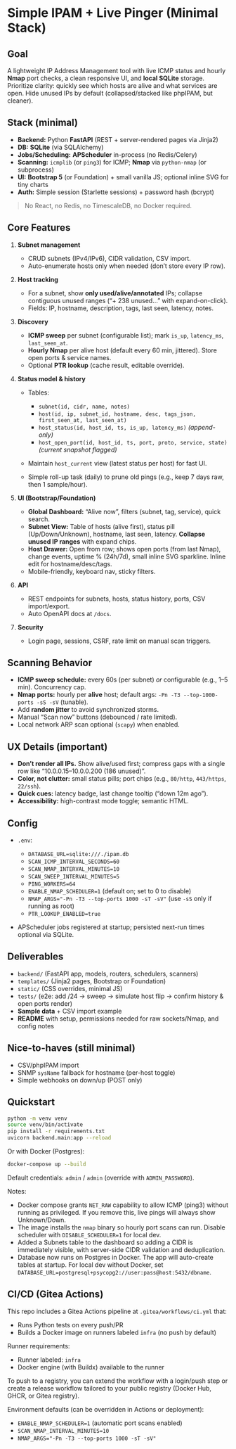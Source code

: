 # Simple IPAM + Live Pinger (Minimal Stack)

## Goal

A lightweight IP Address Management tool with live ICMP status and hourly **Nmap** port checks, a clean responsive UI, and **local SQLite** storage. Prioritize clarity: quickly see which hosts are alive and what services are open. Hide unused IPs by default (collapsed/stacked like phpIPAM, but cleaner).

## Stack (minimal)

* **Backend:** Python **FastAPI** (REST + server-rendered pages via Jinja2)
* **DB:** **SQLite** (via SQLAlchemy)
* **Jobs/Scheduling:** **APScheduler** in-process (no Redis/Celery)
* **Scanning:** `icmplib` (or `ping3`) for ICMP; **Nmap** via `python-nmap` (or subprocess)
* **UI:** **Bootstrap 5** (or Foundation) + small vanilla JS; optional inline SVG for tiny charts
* **Auth:** Simple session (Starlette sessions) + password hash (bcrypt)

> No React, no Redis, no TimescaleDB, no Docker required.

## Core Features

1. **Subnet management**

   * CRUD subnets (IPv4/IPv6), CIDR validation, CSV import.
   * Auto-enumerate hosts only when needed (don’t store every IP row).
2. **Host tracking**

   * For a subnet, show **only used/alive/annotated** IPs; collapse contiguous unused ranges (“+ 238 unused…” with expand-on-click).
   * Fields: IP, hostname, description, tags, last seen, latency, notes.
3. **Discovery**

   * **ICMP sweep** per subnet (configurable list); mark `is_up`, `latency_ms`, `last_seen_at`.
   * **Hourly Nmap** per alive host (default every 60 min, jittered). Store open ports & service names.
   * Optional **PTR lookup** (cache result, editable override).
4. **Status model & history**

   * Tables:

     * `subnet(id, cidr, name, notes)`
     * `host(id, ip, subnet_id, hostname, desc, tags_json, first_seen_at, last_seen_at)`
     * `host_status(id, host_id, ts, is_up, latency_ms)`  *(append-only)*
     * `host_open_port(id, host_id, ts, port, proto, service, state)` *(current snapshot flagged)*
   * Maintain `host_current` view (latest status per host) for fast UI.
   * Simple roll-up task (daily) to prune old pings (e.g., keep 7 days raw, then 1 sample/hour).
5. **UI (Bootstrap/Foundation)**

   * **Global Dashboard:** “Alive now”, filters (subnet, tag, service), quick search.
   * **Subnet View:** Table of hosts (alive first), status pill (Up/Down/Unknown), hostname, last seen, latency. **Collapse unused IP ranges** with expand chips.
   * **Host Drawer:** Open from row; shows open ports (from last Nmap), change events, uptime % (24h/7d), small inline SVG sparkline. Inline edit for hostname/desc/tags.
   * Mobile-friendly, keyboard nav, sticky filters.
6. **API**

   * REST endpoints for subnets, hosts, status history, ports, CSV import/export.
   * Auto OpenAPI docs at `/docs`.
7. **Security**

   * Login page, sessions, CSRF, rate limit on manual scan triggers.

## Scanning Behavior

* **ICMP sweep schedule:** every 60s (per subnet) *or* configurable (e.g., 1–5 min). Concurrency cap.
* **Nmap ports:** hourly per **alive** host; default args: `-Pn -T3 --top-1000-ports -sS -sV` (tunable).
* Add **random jitter** to avoid synchronized storms.
* Manual “Scan now” buttons (debounced / rate limited).
* Local network ARP scan optional (`scapy`) when enabled.

## UX Details (important)

* **Don’t render all IPs.** Show alive/used first; compress gaps with a single row like “10.0.0.15–10.0.0.200 (186 unused)”.
* **Color, not clutter:** small status pills; port chips (e.g., `80/http`, `443/https`, `22/ssh`).
* **Quick cues:** latency badge, last change tooltip (“down 12m ago”).
* **Accessibility:** high-contrast mode toggle; semantic HTML.

## Config

* `.env`:

  * `DATABASE_URL=sqlite:///./ipam.db`
  * `SCAN_ICMP_INTERVAL_SECONDS=60`
  * `SCAN_NMAP_INTERVAL_MINUTES=10`
  * `SCAN_SWEEP_INTERVAL_MINUTES=5`
  * `PING_WORKERS=64`
  * `ENABLE_NMAP_SCHEDULER=1` (default on; set to 0 to disable)
  * `NMAP_ARGS="-Pn -T3 --top-ports 1000 -sT -sV"` (use `-sS` only if running as root)
  * `PTR_LOOKUP_ENABLED=true`
* APScheduler jobs registered at startup; persisted next-run times optional via SQLite.

## Deliverables

* `backend/` (FastAPI app, models, routers, schedulers, scanners)
* `templates/` (Jinja2 pages, Bootstrap or Foundation)
* `static/` (CSS overrides, minimal JS)
* `tests/` (e2e: add /24 → sweep → simulate host flip → confirm history & open ports render)
* **Sample data** + CSV import example
* **README** with setup, permissions needed for raw sockets/Nmap, and config notes

## Nice-to-haves (still minimal)

* CSV/phpIPAM import
* SNMP `sysName` fallback for hostname (per-host toggle)
* Simple webhooks on down/up (POST only)

## Quickstart

```bash
python -m venv venv
source venv/bin/activate
pip install -r requirements.txt
uvicorn backend.main:app --reload
```

Or with Docker (Postgres):

```bash
docker-compose up --build
```

Default credentials: `admin` / `admin` (override with `ADMIN_PASSWORD`).

Notes:

- Docker compose grants `NET_RAW` capability to allow ICMP (ping3) without running as privileged. If you remove this, live pings will always show Unknown/Down.
- The image installs the `nmap` binary so hourly port scans can run. Disable scheduler with `DISABLE_SCHEDULER=1` for local dev.
- Added a Subnets table to the dashboard so adding a CIDR is immediately visible, with server-side CIDR validation and deduplication.
- Database now runs on Postgres in Docker. The app will auto-create tables at startup. For local dev without Docker, set `DATABASE_URL=postgresql+psycopg2://user:pass@host:5432/dbname`.

## CI/CD (Gitea Actions)

This repo includes a Gitea Actions pipeline at `.gitea/workflows/ci.yml` that:

- Runs Python tests on every push/PR
- Builds a Docker image on runners labeled `infra` (no push by default)

Runner requirements:

- Runner labeled: `infra`
- Docker engine (with Buildx) available to the runner

To push to a registry, you can extend the workflow with a login/push step or create a release workflow tailored to your public registry (Docker Hub, GHCR, or Gitea registry).

Environment defaults (can be overridden in Actions or deployment):

- `ENABLE_NMAP_SCHEDULER=1` (automatic port scans enabled)
- `SCAN_NMAP_INTERVAL_MINUTES=10`
- `NMAP_ARGS="-Pn -T3 --top-ports 1000 -sT -sV"`
